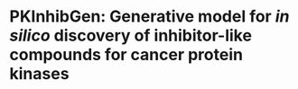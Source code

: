 # PKInhibGen: Generative model for *in silico* discovery of inhibitor-like compounds for cancer protein kinases
